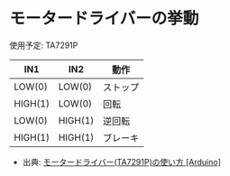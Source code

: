 # モータードライバーの挙動

使用予定: TA7291P

| IN1     | IN2     | 動作     |
| ------- | ------- | -------- |
| LOW(0)  | LOW(0)  | ストップ |
| HIGH(1) | LOW(0)  | 回転     |
| LOW(0)  | HIGH(1) | 逆回転   |
| HIGH(1) | HIGH(1) | ブレーキ |

- 出典: [モータードライバー(TA7291P)の使い方 [Arduino]](https://www.petitmonte.com/robot/motor_driver_ta7291p.html)